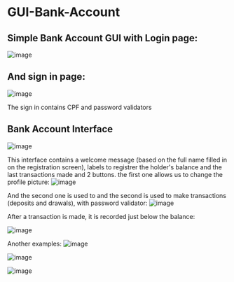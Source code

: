 # GUI-Bank-Account
Simple Bank Account GUI with Login page:
-------
![image](https://user-images.githubusercontent.com/102496835/173386632-ed3336f0-fd23-418f-a713-0459048b5bfa.png)

And sign in page:
--------------
![image](https://user-images.githubusercontent.com/102496835/173386849-99bbaef0-d047-42cc-88cd-cdfbe459e831.png)

The sign in contains CPF and password validators

Bank Account Interface
-----------------
![image](https://user-images.githubusercontent.com/102496835/173387033-4c8aa360-b087-45ff-be03-c1b7b64ad93c.png)

This interface contains a welcome message (based on the full name filled in on the registration screen), labels to registrer the holder's balance and the last transactions made and 2 buttons. the first one allows us to change the profile picture:
![image](https://user-images.githubusercontent.com/102496835/173388012-92a0a8d9-b093-465e-ad3f-5dee7c70106b.png)

And the second one is used to and the second is used to make transactions (deposits and drawals), with password validator:
![image](https://user-images.githubusercontent.com/102496835/173388351-7faaf617-e97a-4896-a006-a399fe370bd0.png)

After a transaction is made, it is recorded just below the balance:

![image](https://user-images.githubusercontent.com/102496835/173388590-e3790f35-fd6b-4708-9493-e65a42c35b6f.png)

Another examples:
![image](https://user-images.githubusercontent.com/102496835/173388655-18d97f48-8061-450d-b5e0-6726cdc94caa.png)

![image](https://user-images.githubusercontent.com/102496835/173388699-b551c07b-6871-46b4-b919-62c8fc069e1f.png)

![image](https://user-images.githubusercontent.com/102496835/173388745-42a39e52-f744-41d5-a4d6-5dde2c061bf3.png)




